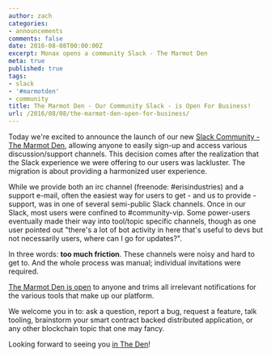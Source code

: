 ```yaml
---
author: zach
categories:
- announcements
comments: false
date: 2016-08-08T00:00:00Z
excerpt: Monax opens a community Slack - The Marmot Den
meta: true
published: true
tags:
- slack
- '#marmotden'
- community
title: The Marmot Den - Our Community Slack - is Open For Business!
url: /2016/08/08/the-marmot-den-open-for-business/
---
```


Today we're excited to announce the launch of our new [Slack Community - The Marmot Den](https://slack.monax.io), allowing anyone to easily sign-up and access various discussion/support channels. This decision comes after the realization that the Slack experience we were offering to our users was lackluster. The migration is about providing a harmonized user experience. 

While we provide both an irc channel (freenode: #erisindustries) and a support e-mail, often the easiest way for users to get - and us to provide - support, was in one of several semi-public Slack channels. Once in our Slack, most users were confined to #community-vip. Some power-users eventually made their way into tool/topic specific channels, though as one user pointed out "there's a lot of bot activity in here that's useful to devs but not necessarily users, where can I go for updates?".

In three words: **too much friction**. These channels were noisy and hard to get to. And the whole process was manual; individual invitations were required. 

[The Marmot Den is open](https://slack.monax.io) to anyone and trims all irrelevant notifications for the various tools that make up our platform. 

We welcome you in to: ask a question, report a bug, request a feature, talk tooling, brainstorm your smart contract backed distributed application, or any other blockchain topic that one may fancy.

Looking forward to seeing you [in The Den](https://slack.monax.io)!
